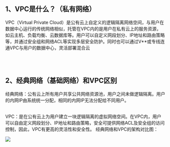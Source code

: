 ## 1、VPC是什么？（私有网络）
VPC（Virtual Private Cloud）是公有云上自定义的逻辑隔离网络空间，与用户在数据中心运行的传统网络相似，托管在VPC内的是用户在私有云上的服务资源，如云主机、负载均衡、云数据库等。用户可以自定义网段划分、IP地址和路由策略等，并通过安全组和网络ACL等实现多层安全防护。同时也可以通过V**或专线连通VPC与用户的数据中心，灵活部署混合云

<br><br>

## 2、经典网络（基础网络）和VPC区别
经典网络：公有云上所有用户共享公共网络资源池，用户之间未做逻辑隔离。用户的内网IP由系统统一分配，相同的内网IP无法分配给不同用户。<br><br>

VPC：是在公有云上为用户建立一块逻辑隔离的虚拟网络空间。在VPC内，用户可以自由定义网段划分、IP地址和路由策略，安全可提供网络ACL及安全组的访问控制，因此，VPC有更高的灵活性和安全性。 经典网络和VPC的架构对比图：

<img src="https://blog-10039692.file.myqcloud.com/1488462386955_6778_1488462387211.png">
